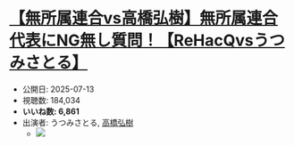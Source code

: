 # [【無所属連合vs高橋弘樹】無所属連合代表にNG無し質問！【ReHacQvsうつみさとる】](https://www.youtube.com/watch?v=_fABllBX-34)
-   公開日: 2025-07-13
-   視聴数: 184,034
-   **いいね数: 6,861**
-   出演者: うつみさとる, [高橋弘樹](/rehacq_fan/people/高橋弘樹 "wikilink")
    - [![](https://img.youtube.com/vi/_fABllBX-34/hqdefault.jpg)](https://www.youtube.com/watch?v=_fABllBX-34)
